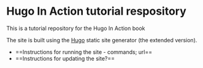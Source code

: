 # Hugo In Action tutorial respository

This is a tutorial repository for the Hugo In Action book 

The site is built using the [Hugo](https://www.gohugo.io) static site generator (the extended version).

* ==Instructions for running the site - commands; url==
* ==Instructions for updating the site?==
